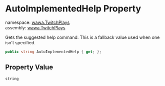 # AutoImplementedHelp Property

namespace: [wawa\.TwitchPlays](../../wawa.TwitchPlays.md)<br />
assembly: [wawa\.TwitchPlays](../../../wawa.TwitchPlays.md)

Gets the suggested help command\. This is a fallback value used when one isn't specified\.

```csharp
public string AutoImplementedHelp { get; };
```

## Property Value

`string`

